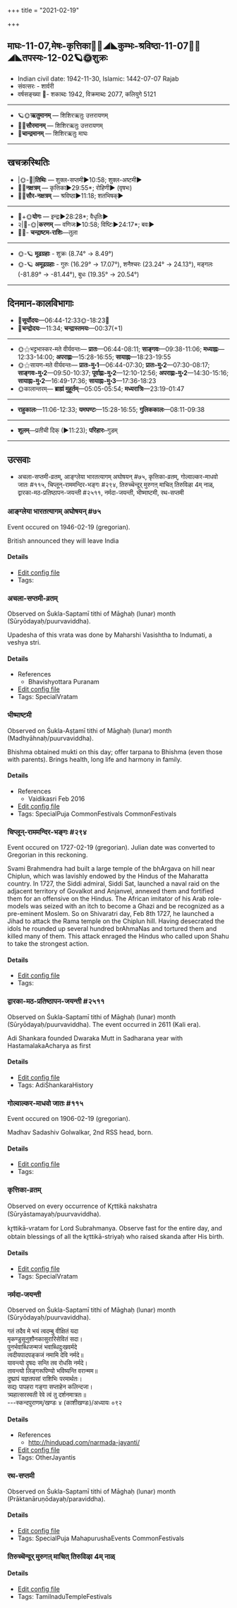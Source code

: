 +++
title = "2021-02-19"

+++
## माघः-11-07,मेषः-कृत्तिका🌛🌌◢◣कुम्भः-श्रविष्ठा-11-07🌌🌞◢◣तपस्यः-12-02🪐🌞शुक्रः
- Indian civil date: 1942-11-30, Islamic: 1442-07-07 Rajab
- संवत्सरः - शार्वरी
- वर्षसङ्ख्या 🌛- शकाब्दः 1942, विक्रमाब्दः 2077, कलियुगे 5121
___________________
- 🪐🌞**ऋतुमानम्** — शिशिरऋतुः उत्तरायणम्
- 🌌🌞**सौरमानम्** — शिशिरऋतुः उत्तरायणम्
- 🌛**चान्द्रमानम्** — शिशिरऋतुः माघः
___________________


## खचक्रस्थितिः
- |🌞-🌛|**तिथिः** — शुक्ल-सप्तमी►10:58; शुक्ल-अष्टमी►  
- 🌌🌛**नक्षत्रम्** — कृत्तिका►29:55*; रोहिणी► (वृषभः)  
- 🌌🌞**सौर-नक्षत्रम्** — श्रविष्ठा►11:18; शतभिषक्►  
___________________
- 🌛+🌞**योगः** — इन्द्रः►28:28*; वैधृतिः►  
- २|🌛-🌞|**करणम्** — वणिजः►10:58; विष्टिः►24:17*; बवः►  
- 🌌🌛- **चन्द्राष्टम-राशिः**—तुला  
___________________
- 🌞-🪐 **मूढग्रहाः** - शुक्रः (8.74° → 8.49°)
- 🌞-🪐 **अमूढग्रहाः** - गुरुः (16.29° → 17.07°), शनैश्चरः (23.24° → 24.13°), मङ्गलः (-81.89° → -81.44°), बुधः (19.35° → 20.54°)
___________________


## दिनमान-कालविभागाः
- 🌅**सूर्योदयः**—06:44-12:33🌞️-18:23🌇  
- 🌛**चन्द्रोदयः**—11:34; **चन्द्रास्तमयः**—00:37(+1)  
___________________
- 🌞⚝भट्टभास्कर-मते वीर्यवन्तः— **प्रातः**—06:44-08:11; **साङ्गवः**—09:38-11:06; **मध्याह्नः**—12:33-14:00; **अपराह्णः**—15:28-16:55; **सायाह्नः**—18:23-19:55  
- 🌞⚝सायण-मते वीर्यवन्तः— **प्रातः-मु॰1**—06:44-07:30; **प्रातः-मु॰2**—07:30-08:17; **साङ्गवः-मु॰2**—09:50-10:37; **पूर्वाह्णः-मु॰2**—12:10-12:56; **अपराह्णः-मु॰2**—14:30-15:16; **सायाह्नः-मु॰2**—16:49-17:36; **सायाह्नः-मु॰3**—17:36-18:23  
- 🌞कालान्तरम्— **ब्राह्मं मुहूर्तम्**—05:05-05:54; **मध्यरात्रिः**—23:19-01:47  
___________________
- **राहुकालः**—11:06-12:33; **यमघण्टः**—15:28-16:55; **गुलिककालः**—08:11-09:38  
___________________
- **शूलम्**—प्रतीची दिक् (►11:23); **परिहारः**–गुडम्  
___________________

## उत्सवाः
- अचला-सप्तमी-व्रतम्, आङ्ग्लेया भारतत्यागम् अघोषयन् #७५, कृत्तिका-व्रतम्, गोल्वाल्कर-माधवो जातः #११५, चिप्लून्-राममन्दिर-भङ्गः #२९४, तिरुच्चॆन्दूर् मुरुगऩ् माचित् तिरुविऴा 4म् नाळ्, द्वारका-मठ-प्रतिष्ठापन-जयन्ती #२५११, नर्मदा-जयन्ती, भीष्माष्टमी, रथ-सप्तमी
### आङ्ग्लेया भारतत्यागम् अघोषयन् #७५

Event occured on 1946-02-19 (gregorian). 

British announced they will leave India

#### Details
- [Edit config file](https://github.com/jyotisham/adyatithi/blob/master/mahApuruSha/xatra-later/gregorian/day/02/19/AngleyA_bhAratatyAgam_aghoShayan.toml)
- Tags: 


### अचला-सप्तमी-व्रतम्

Observed on Śukla-Saptamī tithi of Māghaḥ (lunar) month (Sūryōdayaḥ/puurvaviddha). 

Upadesha of this vrata was done by Maharshi Vasishtha to Indumati, a veshya stri.

#### Details
- References
  - Bhavishyottara Puranam
- [Edit config file](https://github.com/jyotisham/adyatithi/blob/master/general/lunar_month/tithi/11/07/acalA~saptamI-vratam.toml)
- Tags: SpecialVratam


### भीष्माष्टमी

Observed on Śukla-Aṣṭamī tithi of Māghaḥ (lunar) month (Madhyāhnaḥ/puurvaviddha). 

Bhishma obtained mukti on this day; offer tarpana to Bhishma (even those with parents). Brings health, long life and harmony in family.

#### Details
- References
  - Vaidikasri Feb 2016
- [Edit config file](https://github.com/jyotisham/adyatithi/blob/master/mahApuruSha/xatra/lunar_month/tithi/11/08/bhISmASTamI.toml)
- Tags: SpecialPuja CommonFestivals CommonFestivals


### चिप्लून्-राममन्दिर-भङ्गः #२९४

Event occured on 1727-02-19 (gregorian). Julian date was converted to Gregorian in this reckoning. 

Svami Brahmendra had built a large temple of the bhArgava on hill near
Chiplun, which was lavishly endowed by the Hindus of the Maharatta
country. In 1727, the Siddi admiral, Siddi Sat, launched a naval raid on
the adjacent territory of Govalkot and Anjanvel, annexed them and
fortified them for an offensive on the Hindus. The African imitator of
his Arab role-models was seized with an itch to become a Ghazi and be
recognized as a pre-eminent Moslem. So on Shivaratri day, Feb 8th 1727,
he launched a Jihad to attack the Rama temple on the Chiplun hill.
Having desecrated the idols he rounded up several hundred brAhmaNas and
tortured them and killed many of them. This attack enraged the Hindus
who called upon Shahu to take the strongest action.

#### Details
- [Edit config file](https://github.com/jyotisham/adyatithi/blob/master/mahApuruSha/xatra-later/julian/day/02/08/chiplUn-rAma-mandira-bhangaH.toml)
- Tags: 


### द्वारका-मठ-प्रतिष्ठापन-जयन्ती #२५११

Observed on Śukla-Saptamī tithi of Māghaḥ (lunar) month (Sūryōdayaḥ/puurvaviddha). The event occurred in 2611 (Kali era).  


Adi Shankara founded Dwaraka Mutt in Sadharana year with HastamalakaAcharya as first

#### Details
- [Edit config file](https://github.com/jyotisham/adyatithi/blob/master/mahApuruSha/kAnchI-maTha/lunar_month/tithi/11/07/dvArakA-maTha-pratiSThApana~jayantI.toml)
- Tags: AdiShankaraHistory


### गोल्वाल्कर-माधवो जातः #११५

Event occured on 1906-02-19 (gregorian). 

Madhav Sadashiv Golwalkar, 2nd RSS head, born.

#### Details
- [Edit config file](https://github.com/jyotisham/adyatithi/blob/master/mahApuruSha/xatra-later/gregorian/day/02/19/golvAlkara-mAdhavo_jAtaH.toml)
- Tags: 


### कृत्तिका-व्रतम्

Observed on every occurrence of Kr̥ttikā nakshatra (Sūryāstamayaḥ/puurvaviddha). 

kr̥ttikā-vratam for Lord Subrahmanya. Observe fast for the entire day, and obtain blessings of all the kr̥ttikā-striyaḥ who raised skanda after His birth.

#### Details
- [Edit config file](https://github.com/jyotisham/adyatithi/blob/master/devatA/kaumAra/sidereal_solar_month/nakshatra/00/03/kRttikA-vratam.toml)
- Tags: SpecialVratam


### नर्मदा-जयन्ती

Observed on Śukla-Saptamī tithi of Māghaḥ (lunar) month (Sūryōdayaḥ/puurvaviddha). 

गतं तदैव मे भयं त्वदम्बु वीक्षितं यदा  
मृकण्डुसूनुशौनकासुरारिसेवितं सदा।  
पुनर्भवाब्धिजन्मजं भवाब्धिदुःखवर्मदे   
त्वदीयपादपङ्कजं नमामि देवि नर्मदे॥  
यावन्त्यो दृषदः सन्ति तव रोधसि नर्मदे।  
तावन्त्यो लिङ्गरूपिण्यो भविष्यन्ति वरान्मम॥  
दुष्प्रापं यज्ञतपसां राशिभिः परमार्थतः।   
सद्यः पापहरा गङ्गा सप्ताहेन कलिन्दजा।  
त्र्यहात्सरस्वती रेवे त्वं तु दर्शनमात्रतः॥  
---स्कन्दपुराणम्/खण्डः ४ (काशीखण्डः)/अध्यायः ०९२



#### Details
- References
  - http://hindupad.com/narmada-jayanti/
- [Edit config file](https://github.com/jyotisham/adyatithi/blob/master/devatA/nadI/lunar_month/tithi/11/07/narmadA~jayantI.toml)
- Tags: OtherJayantis


### रथ-सप्तमी

Observed on Śukla-Saptamī tithi of Māghaḥ (lunar) month (Prāktanāruṇōdayaḥ/paraviddha). 



#### Details
- [Edit config file](https://github.com/jyotisham/adyatithi/blob/master/devatA/graha/lunar_month/tithi/11/07/ratha-saptamI.toml)
- Tags: SpecialPuja MahapurushaEvents CommonFestivals


### तिरुच्चॆन्दूर् मुरुगऩ् माचित् तिरुविऴा 4म् नाळ्





#### Details
- [Edit config file](https://github.com/jyotisham/adyatithi/blob/master/temples/Tamil/relative_event/tiruccendUr_mAcit_tiruvizhA_nir2aivu/offset__-8/tiruccendUr_murugan2_mAcit_tiruvizhA_%23%234%23%23m_nAL.toml)
- Tags: TamilnaduTempleFestivals


